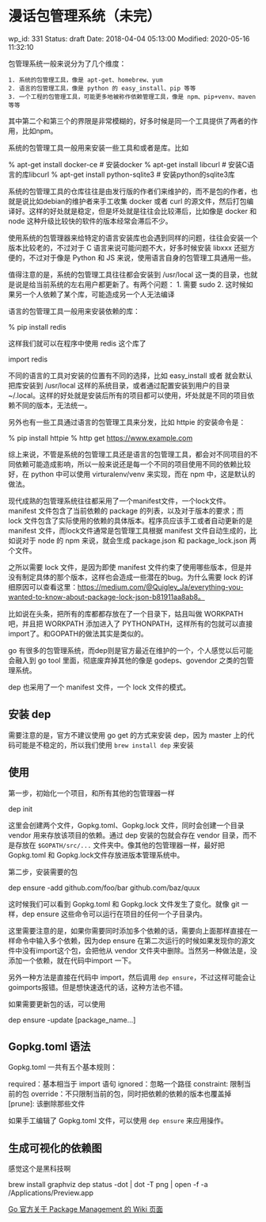 # 漫话包管理系统（未完）


wp_id: 331
Status: draft
Date: 2018-04-04 05:13:00
Modified: 2020-05-16 11:32:10


包管理系统一般来说分为了几个维度：

	1. 系统的包管理工具，像是 apt-get、homebrew、yum
	2. 语言的包管理工具，像是 python 的 easy_install、pip 等等
	3. 一个工程的包管理工具，可能更多地被称作依赖管理工具，像是 npm、pip+venv、maven 等等

其中第二个和第三个的界限是非常模糊的，好多时候是同一个工具提供了两者的作用，比如npm。

系统的包管理工具一般用来安装一些工具和或者是库。比如

% apt-get install docker-ce  # 安装docker
% apt-get install libcurl  # 安装C语言的库libcurl
% apt-get install python-sqlite3  # 安装python的sqlite3库

系统的包管理工具的仓库往往是由发行版的作者们来维护的，而不是包的作者，也就是说比如debian的维护者来手工收集 docker 或者 curl 的源文件，然后打包编译好。这样的好处就是稳定，但是坏处就是往往会比较滞后，比如像是 docker 和 node 这种升级比较快的软件的版本经常会滞后不少。

使用系统的包管理器来给特定的语言安装库也会遇到同样的问题，往往会安装一个版本比较老的，不过对于 C 语言来说可能问题不大，好多时候安装 libxxx 还挺方便的，不过对于像是 Python 和 JS 来说，使用语言自身的包管理工具通用一些。

值得注意的是，系统的包管理工具往往都会安装到 /usr/local 这一类的目录，也就是说是给当前系统的左右用户都更新了。有两个问题：
	1. 需要 sudo
	2. 这时候如果另一个人依赖了某个库，可能造成另一个人无法编译

语言的包管理工具一般用来安装依赖的库：

% pip install redis

这样我们就可以在程序中使用 redis 这个库了

import redis

不同的语言的工具对安装的位置有不同的选择，比如 easy_install 或者 就会默认把库安装到 /usr/local 这样的系统目录，或者通过配置安装到用户的目录 ~/.local。这样的好处就是安装后所有的项目都可以使用，坏处就是不同的项目依赖不同的版本，无法统一。

另外也有一些工具通过语言的包管理工具来分发，比如 httpie 的安装命令是：

% pip install httpie
% http get https://www.example.com

综上来说，不管是系统的包管理工具还是语言的包管理工具，都会对不同项目的不同依赖可能造成影响，所以一般来说还是每一个不同的项目使用不同的依赖比较好，在 python 中可以使用 virturalenv/venv 来实现，而在 npm 中，这是默认的做法。

现代成熟的包管理系统往往都采用了一个manifest文件，一个lock文件。manifest 文件包含了当前依赖的 package 的列表，以及对于版本的要求；而 lock 文件包含了实际使用的依赖的具体版本。程序员应该手工或者自动更新的是 manifest 文件，而lock文件通常是包管理工具根据 manifest 文件自动生成的，比如说对于 node 的 npm 来说，就会生成 package.json 和 package_lock.json 两个文件。

之所以需要 lock 文件，是因为即使 manifest 文件约束了使用哪些版本，但是并没有制定具体的那个版本，这样也会造成一些潜在的bug。为什么需要 lock 的详细原因可以查看这里：https://medium.com/@Quigley_Ja/everything-you-wanted-to-know-about-package-lock-json-b81911aa8ab8。

比如说在头条，把所有的库都都存放在了一个目录下，姑且叫做 WORKPATH 吧，并且把 WORKPATH 添加进入了 PYTHONPATH，这样所有的包就可以直接import了。和GOPATH的做法其实是类似的。

go 有很多的包管理系统，而dep则是官方最近在维护的一个，个人感觉以后可能会融入到 go tool 里面，彻底废弃掉其他的像是 godeps、govendor 之类的包管理系统。

dep 也采用了一个 manifest 文件，一个 lock 文件的模式。

## 安装 dep

需要注意的是，官方不建议使用 go get 的方式来安装 dep，因为 master 上的代码可能是不稳定的，所以我们使用 `brew install dep` 来安装

## 使用

第一步，初始化一个项目，和所有其他的包管理器一样

dep init

这里会创建两个文件，Gopkg.toml、Gopkg.lock 文件，同时会创建一个目录 vendor 用来存放该项目的依赖。通过 dep 安装的包就会存在 vendor 目录，而不是存放在 `$GOPATH/src/...` 文件夹中。像其他的包管理器一样，最好把 Gopkg.toml 和 Gopkg.lock文件存放进版本管理系统中。

第二步，安装需要的包

dep ensure -add github.com/foo/bar github.com/baz/quux

这时候我们可以看到 Gopkg.toml 和 Gopkg.lock 文件发生了变化。就像 git 一样，dep ensure 这些命令可以运行在项目的任何一个子目录内。

这里需要注意的是，如果你需要同时添加多个依赖的话，需要向上面那样直接在一样命令中输入多个依赖，因为dep ensure 在第二次运行的时候如果发现你的源文件中没有import这个包，会把他从 vendor 文件夹中删除。当然另一种做法是，没添加一个依赖，就在代码中import 一下。

另外一种方法是直接在代码中 import，然后调用 `dep ensure`，不过这样可能会让goimports报错。但是想快速迭代的话，这种方法也不错。

如果需要更新包的话，可以使用

dep ensure -update [package_name...]

## Gopkg.toml 语法

Gopkg.toml 一共有五个基本规则：

required：基本相当于 import 语句
ignored：忽略一个路径
constraint: 限制当前的包
override：不只限制当前的包，同时把依赖的依赖的版本也覆盖掉
[prune]: 该删除那些文件

如果手工编辑了 Gopkg.toml 文件，可以使用  `dep ensure` 来应用操作。

## 生成可视化的依赖图

感觉这个是黑科技啊

brew install graphviz 
dep status -dot | dot -T png | open -f -a /Applications/Preview.app


[Go 官方关于 Package Management 的 Wiki 页面](https://github.com/golang/go/wiki/PackageManagementTools)